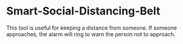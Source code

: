# Smart-Social-Distancing-Belt
This tool is useful for keeping a distance from someone. If someone approaches, the alarm will ring to warn the person not to approach.
